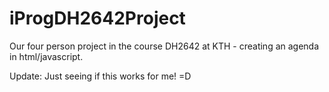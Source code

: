 # iProgDH2642Project
Our four person project in the course DH2642 at KTH - creating an agenda in html/javascript.

Update: Just seeing if this works for me! =D